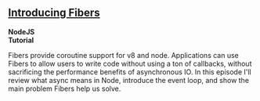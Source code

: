 
## <a href="https://www.eventedmind.com/feed/nodejs-introducing-fibers" target="_blank">Introducing Fibers</a>

**NodeJS**<br>
**Tutorial**

Fibers provide coroutine support for v8 and node. Applications can use Fibers to allow users to write code without using a ton of callbacks, without sacrificing the performance benefits of asynchronous IO. In this episode I'll review what async means in Node, introduce the event loop, and show the main problem Fibers help us solve.

